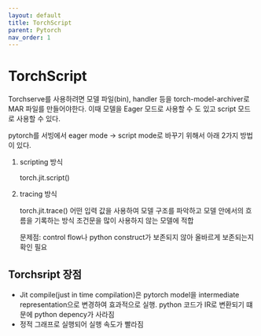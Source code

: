 ```yaml
---
layout: default
title: TorchScript
parent: Pytorch
nav_order: 1
---
```

# TorchScript

Torchserve를 사용하려면 모델 파일(bin), handler  등을 torch-model-archiver로 MAR 파일를 만들어야한다. 이때  모델을 Eager 모드로 사용할 수 도 있고  script 모드로 사용할 수 있다.

pytorch를 서빙에서 eager mode -> script mode로 바꾸기 위해서 아래 2가지 방법이 있다.

1. scripting 방식
    
    torch.jit.script()
    
2. tracing 방식
    
     torch.jit.trace() 어떤 입력 값을 사용하여 모델 구조를 파악하고 모델 안에서의 흐름을 기록하는 방식 조건문을 많이 사용하지 않는 모델에 적합
    
    문제점: control flow나 python construct가 보존되지 않아 올바르게 보존되는지 확인 필요
    

## Torchsript 장점

- Jit compile(just in time compilation)은 pytorch model을 intermediate representation으로 변경하여 효과적으로 실행. python 코드가 IR로 변환되기 떄문에 python depency가 사라짐
- 정적 그래프로 실행되어 실행 속도가 빨라짐


